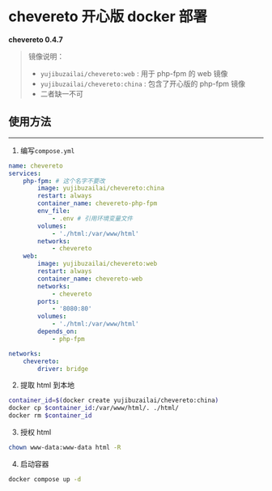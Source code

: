 # chevereto 开心版 docker 部署
**chevereto 0.4.7**

> 镜像说明：
>
> - `yujibuzailai/chevereto:web` : 用于 php-fpm 的 web 镜像
> - `yujibuzailai/chevereto:china` : 包含了开心版的 php-fpm 镜像
> - 二者缺一不可

## 使用方法

---
1. 编写`compose.yml`

```yaml
name: chevereto
services:
    php-fpm: # 这个名字不要改
        image: yujibuzailai/chevereto:china
        restart: always
        container_name: chevereto-php-fpm
        env_file:
            - .env # 引用环境变量文件
        volumes:
            - './html:/var/www/html'
        networks:
            - chevereto
    web:
        image: yujibuzailai/chevereto:web
        restart: always
        container_name: chevereto-web
        networks:
            - chevereto
        ports:
            - '8080:80'
        volumes:
            - './html:/var/www/html'
        depends_on:
            - php-fpm

networks:
    chevereto:
        driver: bridge
```

2. 提取 html 到本地

```bash
container_id=$(docker create yujibuzailai/chevereto:china)
docker cp $container_id:/var/www/html/. ./html/
docker rm $container_id
```
3. 授权 html

```bash
chown www-data:www-data html -R
```

4. 启动容器

```bash
docker compose up -d
```

